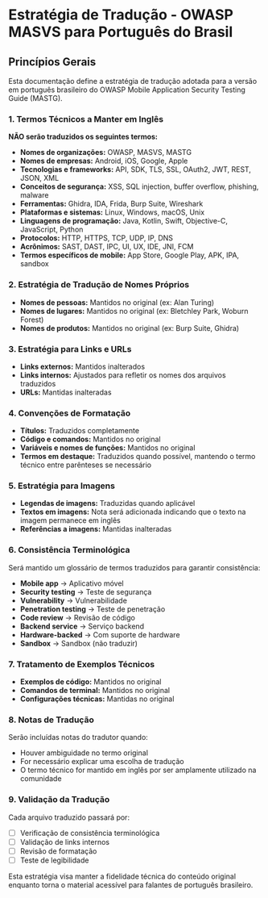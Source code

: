 # Estratégia de Tradução - OWASP MASVS para Português do Brasil

## Princípios Gerais

Esta documentação define a estratégia de tradução adotada para a versão em português brasileiro do OWASP Mobile Application Security Testing Guide (MASTG).

### 1. Termos Técnicos a Manter em Inglês

**NÃO serão traduzidos os seguintes termos:**

- **Nomes de organizações:** OWASP, MASVS, MASTG
- **Nomes de empresas:** Android, iOS, Google, Apple
- **Tecnologias e frameworks:** API, SDK, TLS, SSL, OAuth2, JWT, REST, JSON, XML
- **Conceitos de segurança:** XSS, SQL injection, buffer overflow, phishing, malware
- **Ferramentas:** Ghidra, IDA, Frida, Burp Suite, Wireshark
- **Plataformas e sistemas:** Linux, Windows, macOS, Unix
- **Linguagens de programação:** Java, Kotlin, Swift, Objective-C, JavaScript, Python
- **Protocolos:** HTTP, HTTPS, TCP, UDP, IP, DNS
- **Acrônimos:** SAST, DAST, IPC, UI, UX, IDE, JNI, FCM
- **Termos específicos de mobile:** App Store, Google Play, APK, IPA, sandbox

### 2. Estratégia de Tradução de Nomes Próprios

- **Nomes de pessoas:** Mantidos no original (ex: Alan Turing)
- **Nomes de lugares:** Mantidos no original (ex: Bletchley Park, Woburn Forest)
- **Nomes de produtos:** Mantidos no original (ex: Burp Suite, Ghidra)

### 3. Estratégia para Links e URLs

- **Links externos:** Mantidos inalterados
- **Links internos:** Ajustados para refletir os nomes dos arquivos traduzidos
- **URLs:** Mantidas inalteradas

### 4. Convenções de Formatação

- **Títulos:** Traduzidos completamente
- **Código e comandos:** Mantidos no original
- **Variáveis e nomes de funções:** Mantidos no original
- **Termos em destaque:** Traduzidos quando possível, mantendo o termo técnico entre parênteses se necessário

### 5. Estratégia para Imagens

- **Legendas de imagens:** Traduzidas quando aplicável
- **Textos em imagens:** Nota será adicionada indicando que o texto na imagem permanece em inglês
- **Referências a imagens:** Mantidas inalteradas

### 6. Consistência Terminológica

Será mantido um glossário de termos traduzidos para garantir consistência:

- **Mobile app** → Aplicativo móvel
- **Security testing** → Teste de segurança
- **Vulnerability** → Vulnerabilidade
- **Penetration testing** → Teste de penetração
- **Code review** → Revisão de código
- **Backend service** → Serviço backend
- **Hardware-backed** → Com suporte de hardware
- **Sandbox** → Sandbox (não traduzir)

### 7. Tratamento de Exemplos Técnicos

- **Exemplos de código:** Mantidos no original
- **Comandos de terminal:** Mantidos no original
- **Configurações técnicas:** Mantidas no original

### 8. Notas de Tradução

Serão incluídas notas do tradutor quando:
- Houver ambiguidade no termo original
- For necessário explicar uma escolha de tradução
- O termo técnico for mantido em inglês por ser amplamente utilizado na comunidade

### 9. Validação da Tradução

Cada arquivo traduzido passará por:
- [ ] Verificação de consistência terminológica
- [ ] Validação de links internos
- [ ] Revisão de formatação
- [ ] Teste de legibilidade

Esta estratégia visa manter a fidelidade técnica do conteúdo original enquanto torna o material acessível para falantes de português brasileiro.